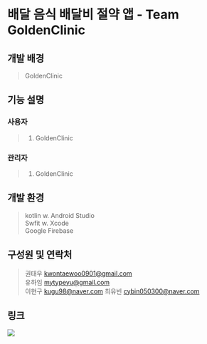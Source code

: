 # 배달 음식 배달비 절약 앱 - Team GoldenClinic

## 개발 배경
 > GoldenClinic
 
## 기능 설명
  ### 사용자
   > 1. GoldenClinic
  ### 관리자
   > 1. GoldenClinic
 ## 개발 환경
  > kotlin w. Android Studio <br>
  > Swfit w. Xcode <br>
  > Google Firebase <br>

## 구성원 및 연락처
> 권태우 kwontaewoo0901@gmail.com  
> 유하임 mytypeyu@gmail.com  
> 이현구 kugu98@naver.com 
> 최유빈 cybin050300@naver.com  

## 링크
<a href="https://trello.com/"><img src="https://img.shields.io/badge/Trello-blue?style=flat-square&logo=Trello&logoColor=white&link=https://trello.com/b/DmO8LTNt/%EC%84%B8%ED%83%81%EA%B8%B0-%EC%95%B1-%EC%8A%A4%ED%81%AC%EB%9F%BC-%ED%94%84%EB%A0%88%EC%9E%84%EC%9B%8C%ED%81%AC"/></a>

